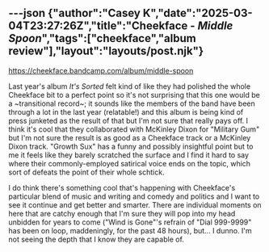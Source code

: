 ---json
{"author":"Casey K","date":"2025-03-04T23:27:26Z","title":"Cheekface - _Middle Spoon_","tags":["cheekface","album review"],"layout":"layouts/post.njk"}
---
https://cheekface.bandcamp.com/album/middle-spoon

Last year&#x27;s album _It&#x27;s Sorted_ felt kind of like they had polished the whole Cheekface bit to a perfect point so it&#x27;s not surprising that this one would be a ~transitional record~; it sounds like the members of the band have been through a lot in the last year (relatable!) and this album is being kind of press junketed as the result of that but I&#x27;m not sure that really pays off. I think it&#x27;s cool that they collaborated with McKinley Dixon for &#x22;Military Gum&#x22; but I&#x27;m not sure the result is as good as a Cheekface track or a McKinley Dixon track. &#x22;Growth Sux&#x22; has a funny and possibly insightful point but to me it feels like they barely scratched the surface and I find it hard to say where their commonly-employed satirical voice ends on the topic, which sort of defeats the point of their whole schtick.

I do think there&#x27;s something cool that&#x27;s happening with Cheekface&#x27;s particular blend of music and writing and comedy and politics and I want to see it continue and get better and smarter. There are individual moments on here that are catchy enough that I&#x27;m sure they will pop into my head unbidden for years to come (&#x22;Wind is Gone&#x22;&#x27;s refrain of &#x22;Dial 999-9999&#x22; has been on loop, maddeningly, for the past 48 hours), but... I dunno. I&#x27;m not seeing the depth that I know they are capable of.
